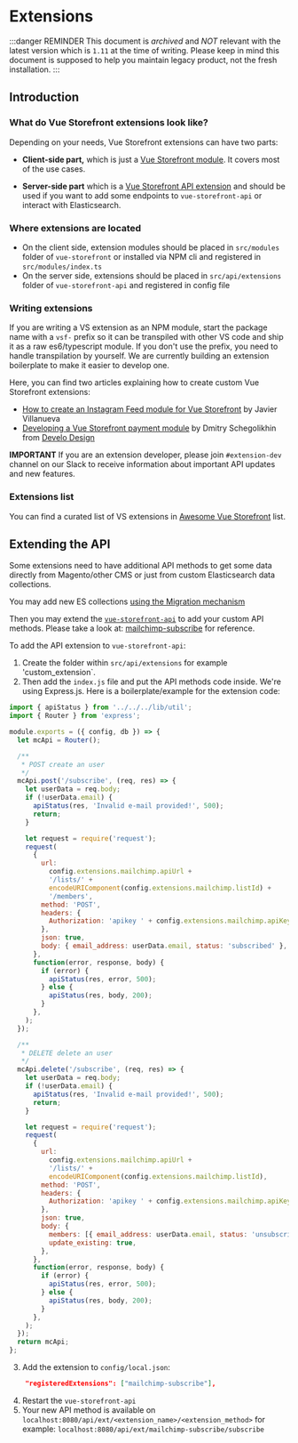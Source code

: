 # Extensions

:::danger REMINDER
This document is _archived_ and _NOT_ relevant with the latest version which is `1.11` at the time of writing. Please keep in mind this document is supposed to help you maintain legacy product, not the fresh installation. 
:::


## Introduction

### What do Vue Storefront extensions look like?

Depending on your needs, Vue Storefront extensions can have two parts:
- **Client-side part,** which is just a [Vue Storefront module](https://github.com/DivanteLtd/vue-storefront/blob/master/docs/guide/modules/introduction.md). It covers most of the use cases.

- **Server-side part** which is a [Vue Storefront API extension](https://github.com/DivanteLtd/vue-storefront/blob/master/docs/guide/extensions/extending-api.md) and should be used if you want to add some endpoints to `vue-storefront-api` or interact with Elasticsearch.

### Where extensions are located
- On the client side, extension modules should be placed in `src/modules` folder of `vue-storefront` or installed via NPM cli and registered in `src/modules/index.ts`
- On the server side, extensions should be placed in `src/api/extensions` folder of `vue-storefront-api` and registered in config file

### Writing extensions
If you are writing a VS extension as an NPM module, start the package name with a `vsf-` prefix so it can be transpiled with other VS code and ship it as a raw es6/typescript module. If you don't use the prefix, you need to handle transpilation by yourself. We are currently building an extension boilerplate to make it easier to develop one.

Here, you can find two articles explaining how to create custom Vue Storefront extensions:
- [How to create an Instagram Feed module for Vue Storefront](https://itnext.io/how-to-create-an-instagram-feed-module-for-vue-storefront-eaa03019b288) by Javier Villanueva
- [Developing a Vue Storefront payment module](https://www.develodesign.co.uk/news/development-of-the-paypal-module-for-vue-storefront/#.XCoa2h2Mmmo.twitter) by Dmitry Schegolikhin from [Develo Design](https://www.develodesign.co.uk/)

**IMPORTANT** If you are an extension developer, please join `#extension-dev` channel on our Slack to receive information about important API updates and new features.

### Extensions list
You can find a curated list of VS extensions in [Awesome Vue Storefront](https://github.com/frqnck/awesome-vue-storefront) list.


## Extending the API

Some extensions need to have additional API methods to get some data directly from Magento/other CMS or just from custom Elasticsearch data collections.

You may add new ES collections [using the Migration mechanism](../data/data-migrations.md)

Then you may extend the [`vue-storefront-api`](https://github.com/DivanteLtd/vue-storefront-api) to add your custom API methods. Please take a look at: [mailchimp-subscribe](https://github.com/DivanteLtd/vue-storefront-api/blob/master/src/api/extensions/mailchimp-subscribe/index.js) for reference.

To add the API extension to `vue-storefront-api`:

1. Create the folder within `src/api/extensions` for example 'custom_extension`.
2. Then add the `index.js` file and put the API methods code inside. We're using Express.js. Here is a boilerplate/example for the extension code:

```js
import { apiStatus } from '../../../lib/util';
import { Router } from 'express';

module.exports = ({ config, db }) => {
  let mcApi = Router();

  /**
   * POST create an user
   */
  mcApi.post('/subscribe', (req, res) => {
    let userData = req.body;
    if (!userData.email) {
      apiStatus(res, 'Invalid e-mail provided!', 500);
      return;
    }

    let request = require('request');
    request(
      {
        url:
          config.extensions.mailchimp.apiUrl +
          '/lists/' +
          encodeURIComponent(config.extensions.mailchimp.listId) +
          '/members',
        method: 'POST',
        headers: {
          Authorization: 'apikey ' + config.extensions.mailchimp.apiKey,
        },
        json: true,
        body: { email_address: userData.email, status: 'subscribed' },
      },
      function(error, response, body) {
        if (error) {
          apiStatus(res, error, 500);
        } else {
          apiStatus(res, body, 200);
        }
      },
    );
  });

  /**
   * DELETE delete an user
   */
  mcApi.delete('/subscribe', (req, res) => {
    let userData = req.body;
    if (!userData.email) {
      apiStatus(res, 'Invalid e-mail provided!', 500);
      return;
    }

    let request = require('request');
    request(
      {
        url:
          config.extensions.mailchimp.apiUrl +
          '/lists/' +
          encodeURIComponent(config.extensions.mailchimp.listId),
        method: 'POST',
        headers: {
          Authorization: 'apikey ' + config.extensions.mailchimp.apiKey,
        },
        json: true,
        body: {
          members: [{ email_address: userData.email, status: 'unsubscribed' }],
          update_existing: true,
        },
      },
      function(error, response, body) {
        if (error) {
          apiStatus(res, error, 500);
        } else {
          apiStatus(res, body, 200);
        }
      },
    );
  });
  return mcApi;
};
```

3. Add the extension to `config/local.json`:

```json
	"registeredExtensions": ["mailchimp-subscribe"],
```

4. Restart the `vue-storefront-api`
5. Your new API method is available on `localhost:8080/api/ext/<extension_name>/<extension_method>` for example: `localhost:8080/api/ext/mailchimp-subscribe/subscribe`
